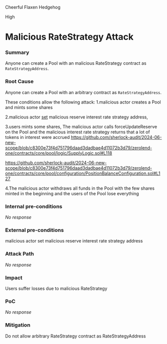 Cheerful Flaxen Hedgehog

High

# Malicious RateStrategy Attack

### Summary

Anyone can create a Pool with an  malicious RateStrategy contract as `RateStrategyAddress`.

### Root Cause

Anyone can create a Pool with an arbitrary contract as `RateStrategyAddress`.

These conditions allow the following attack:
1.malicious actor creates a Pool and mints some shares

2.malicious actor  [set](https://github.com/sherlock-audit/2024-06-new-scope/blob/c8300e73f4d751796daad3dadbae4d11072b3d79/zerolend-one/contracts/core/pool/manager/PoolConfigurator.sol#L105) malicious reserve interest rate strategy address,

3.users mints some shares,
The malicious actor calls forceUpdateReserve on the Pool and the malicious  interest rate strategy returns that a lot of tokens in interest were accrued
https://github.com/sherlock-audit/2024-06-new-scope/blob/c8300e73f4d751796daad3dadbae4d11072b3d79/zerolend-one/contracts/core/pool/logic/SupplyLogic.sol#L118

https://github.com/sherlock-audit/2024-06-new-scope/blob/c8300e73f4d751796daad3dadbae4d11072b3d79/zerolend-one/contracts/core/pool/configuration/PositionBalanceConfiguration.sol#L127

4.The malicious actor withdraws all funds in the Pool with the few shares minted in the beginning and the users of the Pool lose everything

### Internal pre-conditions

_No response_

### External pre-conditions

malicious actor  set malicious reserve interest rate strategy address

### Attack Path

_No response_

### Impact

Users suffer losses due to malicious RateStrategy 

### PoC

_No response_

### Mitigation

Do not allow arbitrary RateStrategy contract as RateStrategyAddress